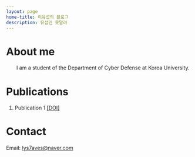 ```yaml
---
layout: page
home-title: 이유섭의 블로그
description: 유섭인 못말려
---
```


# About me

&emsp;&emsp;I am a student of the Department of Cyber Defense at Korea University.

# Publications

1. Publication 1 [[DOI]](#)

# Contact

Email: lys7aves@naver.com

